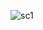 ![sc1](https://user-images.githubusercontent.com/113498740/227461055-81e49739-940f-400b-8f3a-6c03470fff9f.png)

